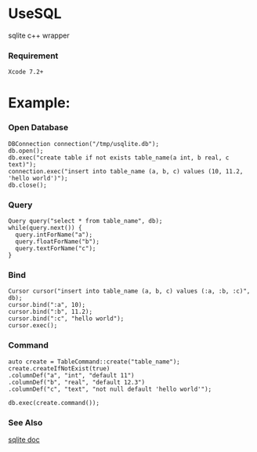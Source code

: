 UseSQL
==========
sqlite c++ wrapper

### Requirement
	Xcode 7.2+
    
Example:
==========
### Open Database
    DBConnection connection("/tmp/usqlite.db");
    db.open();
    db.exec("create table if not exists table_name(a int, b real, c text)");
    connection.exec("insert into table_name (a, b, c) values (10, 11.2, 'hello world')");
    db.close();
    
### Query
    Query query("select * from table_name", db);
    while(query.next()) {
      query.intForName("a");
      query.floatForName("b");
      query.textForName("c");
    }
    
### Bind
    Cursor cursor("insert into table_name (a, b, c) values (:a, :b, :c)", db);
    cursor.bind(":a", 10);
    cursor.bind(":b", 11.2);
    cursor.bind(":c", "hello world");
    cursor.exec();

### Command
    auto create = TableCommand::create("table_name");
    create.createIfNotExist(true)
    .columnDef("a", "int", "default 11")
    .columnDef("b", "real", "default 12.3")
    .columnDef("c", "text", "not null default 'hello world'");

    db.exec(create.command());

### See Also
[sqlite doc](http://www.sqlite.org)
